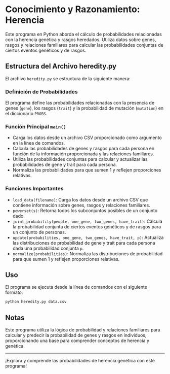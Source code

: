 # Conocimiento y Razonamiento: Herencia

Este programa en Python aborda el cálculo de probabilidades relacionadas con la herencia genética y rasgos heredados. Utiliza datos sobre genes, rasgos y relaciones familiares para calcular las probabilidades conjuntas de ciertos eventos genéticos y de rasgos.

## Estructura del Archivo heredity.py

El archivo `heredity.py` se estructura de la siguiente manera:

### Definición de Probabilidades

El programa define las probabilidades relacionadas con la presencia de genes (`gene`), los rasgos (`trait`) y la probabilidad de mutación (`mutation`) en el diccionario `PROBS`.

### Función Principal `main()`

- Carga los datos desde un archivo CSV proporcionado como argumento en la línea de comandos.
- Calcula las probabilidades de genes y rasgos para cada persona en función de la información proporcionada y las relaciones familiares.
- Utiliza las probabilidades conjuntas para calcular y actualizar las probabilidades de gene y trait para cada persona.
- Normaliza las probabilidades para que sumen 1 y reflejen proporciones relativas.

### Funciones Importantes

- `load_data(filename)`: Carga los datos desde un archivo CSV que contiene información sobre genes, rasgos y relaciones familiares.
- `powerset(s)`: Retorna todos los subconjuntos posibles de un conjunto dado.
- `joint_probability(people, one_gene, two_genes, have_trait)`: Calcula la probabilidad conjunta de ciertos eventos genéticos y de rasgos para un conjunto de personas.
- `update(probabilities, one_gene, two_genes, have_trait, p)`: Actualiza las distribuciones de probabilidad de gene y trait para cada persona dada una probabilidad conjunta `p`.
- `normalize(probabilities)`: Normaliza las distribuciones de probabilidad para que sumen 1 y reflejen proporciones relativas.

## Uso

El programa se ejecuta desde la línea de comandos con el siguiente formato:

```bash
python heredity.py data.csv
```

## Notas

Este programa utiliza la lógica de probabilidad y relaciones familiares para calcular y predecir la probabilidad de genes y rasgos en individuos, proporcionando una base para comprender conceptos de herencia y genética.

---

¡Explora y comprende las probabilidades de herencia genética con este programa!